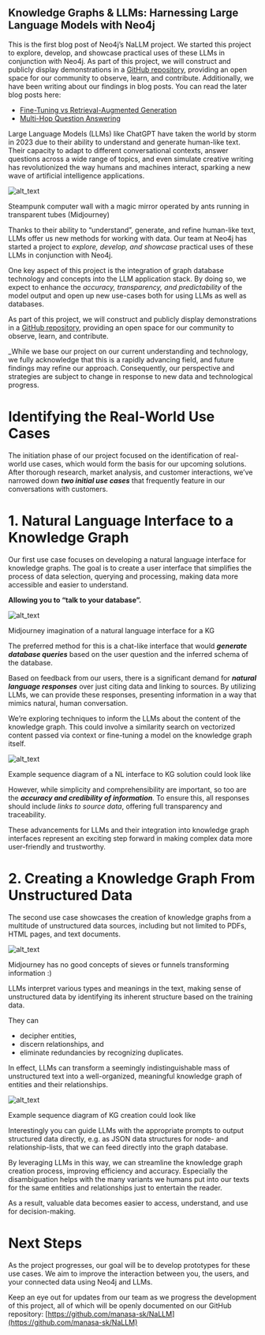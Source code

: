 <!-----

You have some errors, warnings, or alerts. If you are using reckless mode, turn it off to see inline alerts.
* ERRORs: 0
* WARNINGs: 0
* ALERTS: 5

Conversion time: 2.015 seconds.


Using this Markdown file:

1. Paste this output into your source file.
2. See the notes and action items below regarding this conversion run.
3. Check the rendered output (headings, lists, code blocks, tables) for proper
   formatting and use a linkchecker before you publish this page.

Conversion notes:

* Docs to Markdown version 1.0β35
* Wed Jan 31 2024 21:21:58 GMT-0800 (PST)
* Source doc: Untitled document
* This document has images: check for >>>>>  gd2md-html alert:  inline image link in generated source and store images to your server. NOTE: Images in exported zip file from Google Docs may not appear in  the same order as they do in your doc. Please check the images!


WARNING:
You have 5 H1 headings. You may want to use the "H1 -> H2" option to demote all headings by one level.

----->



## **Knowledge Graphs & LLMs: Harnessing Large Language Models with Neo4j**


This is the first blog post of Neo4j’s NaLLM project. We started this project to explore, develop, and showcase practical uses of these LLMs in conjunction with Neo4j. As part of this project, we will construct and publicly display demonstrations in a [GitHub repository](https://github.com/neo4j/NaLLM), providing an open space for our community to observe, learn, and contribute. Additionally, we have been writing about our findings in blog posts. You can read the later blog posts here:



* [Fine-Tuning vs Retrieval-Augmented Generation](https://medium.com/neo4j/knowledge-graphs-llms-fine-tuning-vs-retrieval-augmented-generation-30e875d63a35)
* [Multi-Hop Question Answering](https://medium.com/neo4j/knowledge-graphs-llms-multi-hop-question-answering-322113f53f51)

Large Language Models (LLMs) like ChatGPT have taken the world by storm in 2023 due to their ability to understand and generate human-like text. Their capacity to adapt to different conversational contexts, answer questions across a wide range of topics, and even simulate creative writing has revolutionized the way humans and machines interact, sparking a new wave of artificial intelligence applications.



![alt_text](images/image1.jpeg "image_tooltip")



Steampunk computer wall with a magic mirror operated by ants running in transparent tubes (Midjourney)


Thanks to their ability to “understand”, generate, and refine human-like text, LLMs offer us new methods for working with data. Our team at Neo4j has started a project to _explore, develop, _and_ showcase_ practical uses of these LLMs in conjunction with Neo4j.


One key aspect of this project is the integration of graph database technology and concepts into the LLM application stack. By doing so, we expect to enhance the _accuracy, transparency, _and_ predictability_ of the model output and open up new use-cases both for using LLMs as well as databases.


As part of this project, we will construct and publicly display demonstrations in a [GitHub repository](https://github.com/neo4j/NaLLM), providing an open space for our community to observe, learn, and contribute.


_While we base our project on our current understanding and technology, we fully acknowledge that this is a rapidly advancing field, and future findings may refine our approach. Consequently, our perspective and strategies are subject to change in response to new data and technological progress.


# **Identifying the Real-World Use Cases**


The initiation phase of our project focused on the identification of real-world use cases, which would form the basis for our upcoming solutions. After thorough research, market analysis, and customer interactions, we’ve narrowed down **_two initial use cases_** that frequently feature in our conversations with customers.


# **1. Natural Language Interface to a Knowledge Graph**


Our first use case focuses on developing a natural language interface for knowledge graphs. The goal is to create a user interface that simplifies the process of data selection, querying and processing, making data more accessible and easier to understand.


**Allowing you to “talk to your database”.**



![alt_text](images/image2.jpeg "image_tooltip")



Midjourney imagination of a natural language interface for a KG


The preferred method for this is a chat-like interface that would **_generate database queries_** based on the user question and the inferred schema of the database.


Based on feedback from our users, there is a significant demand for **_natural language responses_** over just citing data and linking to sources. By utilizing LLMs, we can provide these responses, presenting information in a way that mimics natural, human conversation.


We’re exploring techniques to inform the LLMs about the content of the knowledge graph. This could involve a similarity search on vectorized content passed via context or fine-tuning a model on the knowledge graph itself.


    


![alt_text](images/image3.jpeg "image_tooltip")



Example sequence diagram of a NL interface to KG solution could look like


However, while simplicity and comprehensibility are important, so too are the **_accuracy and credibility of information_**. To ensure this, all responses should include _links to source data_, offering full transparency and traceability.


These advancements for LLMs and their integration into knowledge graph interfaces represent an exciting step forward in making complex data more user-friendly and trustworthy.


# **2. Creating a Knowledge Graph From Unstructured Data**


The second use case showcases the creation of knowledge graphs from a multitude of unstructured data sources, including but not limited to PDFs, HTML pages, and text documents.




![alt_text](images/image4.jpeg "image_tooltip")



Midjourney has no good concepts of sieves or funnels transforming information :)


LLMs interpret various types and meanings in the text, making sense of unstructured data by identifying its inherent structure based on the training data.


They can

* decipher entities,
* discern relationships, and
* eliminate redundancies by recognizing duplicates.

In effect, LLMs can transform a seemingly indistinguishable mass of unstructured text into a well-organized, meaningful knowledge graph of entities and their relationships.


    


![alt_text](images/image5.jpeg "image_tooltip")



Example sequence diagram of KG creation could look like


Interestingly you can guide LLMs with the appropriate prompts to output structured data directly, e.g. as JSON data structures for node- and relationship-lists, that we can feed directly into the graph database.


By leveraging LLMs in this way, we can streamline the knowledge graph creation process, improving efficiency and accuracy. Especially the disambiguation helps with the many variants we humans put into our texts for the same entities and relationships just to entertain the reader.


As a result, valuable data becomes easier to access, understand, and use for decision-making.


# **Next Steps**


As the project progresses, our goal will be to develop prototypes for these use cases. We aim to improve the interaction between you, the users, and your connected data using Neo4j and LLMs.


Keep an eye out for updates from our team as we progress the development of this project, all of which will be openly documented on our GitHub repository: [https://github.com/manasa-sk/NaLLM](https://github.com/manasa-sk/NaLLM)
